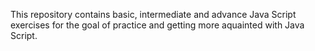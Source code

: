 This repository contains basic, intermediate and advance Java Script exercises for the goal of practice and getting more aquainted with Java Script.